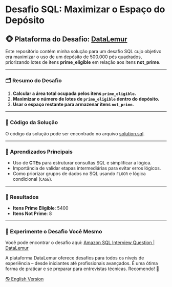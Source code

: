 # Desafio SQL: Maximizar o Espaço do Depósito

## 🐵 Plataforma do Desafio: [DataLemur](https://datalemur.com/)

Este repositório contém minha solução para um desafio SQL cujo objetivo era maximizar o uso de um depósito de 500.000 pés quadrados, priorizando lotes de itens **prime_eligible** em relação aos itens **not_prime**.

---

### 🗂️ Resumo do Desafio

1. **Calcular a área total ocupada pelos itens `prime_eligible`.**  
2. **Maximizar o número de lotes de `prime_eligible` dentro do depósito.**  
3. **Usar o espaço restante para armazenar itens `not_prime`.**

---

### 🔑 Código da Solução

O código da solução pode ser encontrado no arquivo [solution.sql](./solution.sql).

---

### 🌟 Aprendizados Principais

- Uso de **CTEs** para estruturar consultas SQL e simplificar a lógica.  
- Importância de validar etapas intermediárias para evitar erros lógicos.  
- Como priorizar grupos de dados no SQL usando `FLOOR` e lógica condicional (`CASE`).

---

### 🔹 Resultados

- **Itens Prime Eligible**: 5400  
- **Itens Not Prime**: 8  

---

### 🔗 Experimente o Desafio Você Mesmo

Você pode encontrar o desafio aqui: [Amazon SQL Interview Question | DataLemur](https://datalemur.com/questions/amazon-sql-interview)

A plataforma DataLemur oferece desafios para todos os níveis de experiência – desde iniciantes até profissionais avançados. É uma ótima forma de praticar e se preparar para entrevistas técnicas. Recomendo! 💪


[🌎 English Version](./README.md)

